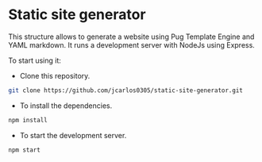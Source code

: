 # Static site generator

This structure allows to generate a website using Pug Template Engine and YAML markdown. It runs a development server with NodeJs using Express.

To start using it:
- Clone this repository.
```sh
git clone https://github.com/jcarlos0305/static-site-generator.git
```
- To install the dependencies.
```sh
npm install
```
- To start the development server.
```sh
npm start
```
